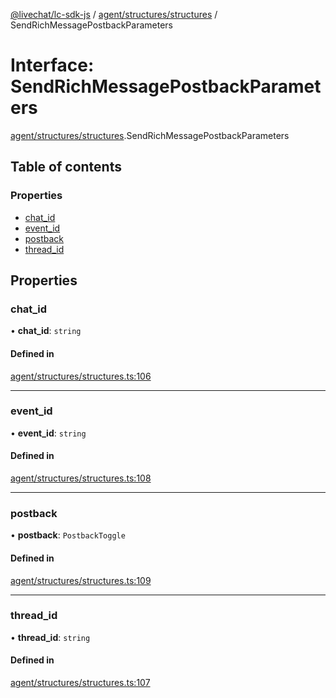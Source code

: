 [@livechat/lc-sdk-js](../README.md) / [agent/structures/structures](../modules/agent_structures_structures.md) / SendRichMessagePostbackParameters

# Interface: SendRichMessagePostbackParameters

[agent/structures/structures](../modules/agent_structures_structures.md).SendRichMessagePostbackParameters

## Table of contents

### Properties

- [chat\_id](agent_structures_structures.SendRichMessagePostbackParameters.md#chat_id)
- [event\_id](agent_structures_structures.SendRichMessagePostbackParameters.md#event_id)
- [postback](agent_structures_structures.SendRichMessagePostbackParameters.md#postback)
- [thread\_id](agent_structures_structures.SendRichMessagePostbackParameters.md#thread_id)

## Properties

### chat\_id

• **chat\_id**: `string`

#### Defined in

[agent/structures/structures.ts:106](https://github.com/livechat/lc-sdk-js/blob/5f5afdd/src/agent/structures/structures.ts#L106)

___

### event\_id

• **event\_id**: `string`

#### Defined in

[agent/structures/structures.ts:108](https://github.com/livechat/lc-sdk-js/blob/5f5afdd/src/agent/structures/structures.ts#L108)

___

### postback

• **postback**: `PostbackToggle`

#### Defined in

[agent/structures/structures.ts:109](https://github.com/livechat/lc-sdk-js/blob/5f5afdd/src/agent/structures/structures.ts#L109)

___

### thread\_id

• **thread\_id**: `string`

#### Defined in

[agent/structures/structures.ts:107](https://github.com/livechat/lc-sdk-js/blob/5f5afdd/src/agent/structures/structures.ts#L107)
